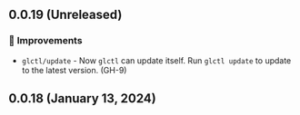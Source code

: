 ## 0.0.19 (Unreleased)

### :tada: **Improvements**

* `glctl/update` - Now `glctl` can update itself. Run `glctl update` to update to the latest version. (GH-9)

## 0.0.18 (January 13, 2024)
